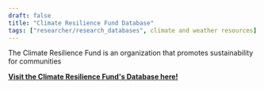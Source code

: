 ```yaml
---
draft: false
title: "Climate Resilience Fund Database"
tags: ["researcher/research_databases", climate and weather resources]
---
```


The Climate Resilience Fund is an organization that promotes sustainability for communities

[**Visit the Climate Resilience Fund's Database here!**](https://www.climateresiliencefund.org/planning-resources/) 
    
